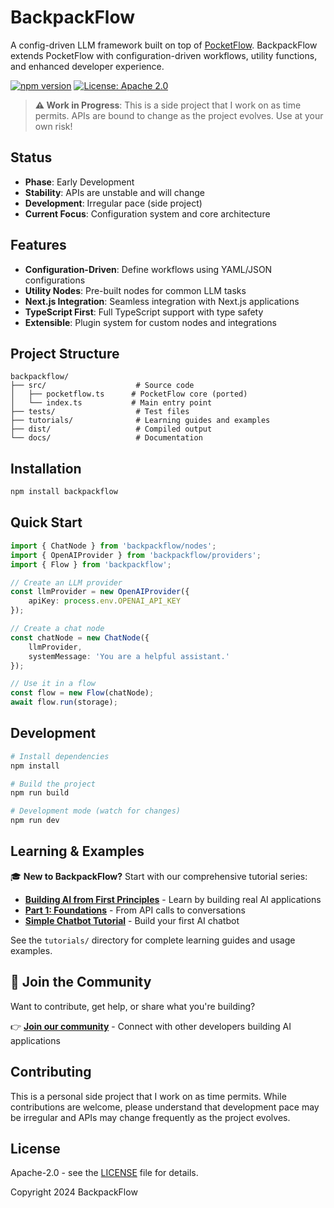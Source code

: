 # BackpackFlow

A config-driven LLM framework built on top of [PocketFlow](https://github.com/The-Pocket/PocketFlow-Typescript). BackpackFlow extends PocketFlow with configuration-driven workflows, utility functions, and enhanced developer experience.

[![npm version](https://badge.fury.io/js/backpackflow.svg)](https://badge.fury.io/js/backpackflow)
[![License: Apache 2.0](https://img.shields.io/badge/License-Apache_2.0-blue.svg)](https://opensource.org/licenses/Apache-2.0)

> **⚠️ Work in Progress**: This is a side project that I work on as time permits. APIs are bound to change as the project evolves. Use at your own risk!

## Status

- **Phase**: Early Development
- **Stability**: APIs are unstable and will change
- **Development**: Irregular pace (side project)
- **Current Focus**: Configuration system and core architecture

## Features

- **Configuration-Driven**: Define workflows using YAML/JSON configurations
- **Utility Nodes**: Pre-built nodes for common LLM tasks
- **Next.js Integration**: Seamless integration with Next.js applications
- **TypeScript First**: Full TypeScript support with type safety
- **Extensible**: Plugin system for custom nodes and integrations

## Project Structure

```
backpackflow/
├── src/                    # Source code
│   ├── pocketflow.ts      # PocketFlow core (ported)
│   └── index.ts           # Main entry point
├── tests/                  # Test files
├── tutorials/              # Learning guides and examples
├── dist/                   # Compiled output
└── docs/                   # Documentation
```

## Installation

```bash
npm install backpackflow
```

## Quick Start

```typescript
import { ChatNode } from 'backpackflow/nodes';
import { OpenAIProvider } from 'backpackflow/providers';
import { Flow } from 'backpackflow';

// Create an LLM provider
const llmProvider = new OpenAIProvider({
    apiKey: process.env.OPENAI_API_KEY
});

// Create a chat node
const chatNode = new ChatNode({
    llmProvider,
    systemMessage: 'You are a helpful assistant.'
});

// Use it in a flow
const flow = new Flow(chatNode);
await flow.run(storage);
```

## Development

```bash
# Install dependencies
npm install

# Build the project
npm run build

# Development mode (watch for changes)
npm run dev
```

## Learning & Examples

🎓 **New to BackpackFlow?** Start with our comprehensive tutorial series:

- **[Building AI from First Principles](./tutorials/building-ai-from-first-principles/)** - Learn by building real AI applications
- **[Part 1: Foundations](./tutorials/building-ai-from-first-principles/01-foundations/)** - From API calls to conversations
- **[Simple Chatbot Tutorial](./tutorials/simple-chatbot/)** - Build your first AI chatbot

See the `tutorials/` directory for complete learning guides and usage examples.

## 🤝 Join the Community

Want to contribute, get help, or share what you're building? 

👉 **[Join our community](./tutorials/building-ai-from-first-principles/JOIN_COMMUNITY.md)** - Connect with other developers building AI applications

## Contributing

This is a personal side project that I work on as time permits. While contributions are welcome, please understand that development pace may be irregular and APIs may change frequently as the project evolves.

## License

Apache-2.0 - see the [LICENSE](LICENSE) file for details.

Copyright 2024 BackpackFlow 